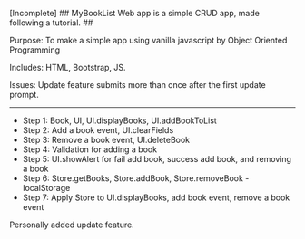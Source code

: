 [Incomplete] ## MyBookList Web app is a simple CRUD app, made following a tutorial. ##

Purpose: To make a simple app using vanilla javascript by Object Oriented Programming

Includes: HTML, Bootstrap, JS.

Issues: Update feature submits more than once after the first update prompt.

------------------------------------------------
- Step 1: Book, UI, UI.displayBooks, UI.addBookToList
- Step 2: Add a book event, UI.clearFields
- Step 3: Remove a book event, UI.deleteBook
- Step 4: Validation for adding a book
- Step 5: UI.showAlert for fail add book, success add book, and removing a book
- Step 6: Store.getBooks, Store.addBook, Store.removeBook - localStorage
- Step 7: Apply Store to UI.displayBooks, add book event, remove a book event

Personally added update feature.